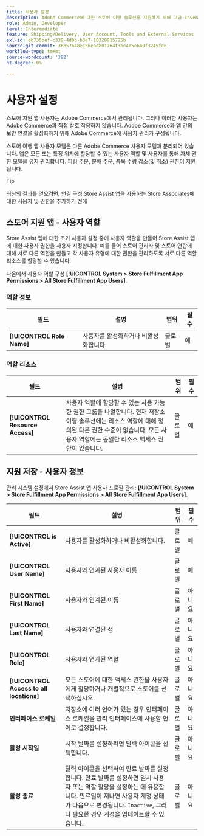 ```yaml
---
title: 사용자 설정
description: Adobe Commerce에 대한 스토어 이행 솔루션을 지원하기 위해 고급 Inventory management 소스를 판매자 스토어로 설정합니다.
role: Admin, Developer
level: Intermediate
feature: Shipping/Delivery, User Account, Tools and External Services
exl-id: eb735bef-c339-4d0b-b3e7-10328915725b
source-git-commit: 36b57648e156ead801764f3ee4e5e6a0f3245fe6
workflow-type: tm+mt
source-wordcount: '392'
ht-degree: 0%

---
```


# 사용자 설정

스토어 지원 앱 사용자는 Adobe Commerce에서 관리됩니다. 그러나 이러한 사용자는 Adobe Commerce과 직접 상호 작용하지 않습니다. Adobe Commerce과 앱 간의 보안 연결을 활성화하기 위해 Adobe Commerce에 사용자 관리가 구성됩니다.

스토어 이행 앱 사용자 모델은 다른 Adobe Commerce 사용자 모델과 분리되어 있습니다. 앱은 모든 또는 특정 위치에 할당할 수 있는 사용자 역할 및 사용자를 통해 자체 권한 모델을 유지 관리합니다. 피킹 주문, 분배 주문, 품목 수량 감소(및 취소) 권한이 지원됩니다.

>[!TIP]
>
>최상의 결과를 얻으려면, [연결 구성](connect-set-up-service.md) Store Assist 앱을 사용하는 Store Associates에 대한 사용자 및 권한을 추가하기 전에

## 스토어 지원 앱 - 사용자 역할

Store Assist 앱에 대한 초기 사용자 설정 중에 사용자 역할을 만들어 Store Assist 앱에 대한 사용자 권한을 사용자 지정합니다. 예를 들어 스토어 관리자 및 스토어 연합에 대해 서로 다른 역할을 만들고 각 사용자 유형에 대한 권한을 관리하도록 서로 다른 역할 리소스를 할당할 수 있습니다.

다음에서 사용자 역할 구성 **[!UICONTROL System > Store Fulfillment App Permissions > All Store Fulfillment App Users]**.

### 역할 정보

| **필드** | **설명** | **범위** | **필수** |
|----------------------------|-------------------------|-----------|--------------|
| **[!UICONTROL Role Name]** | 사용자를 활성화하거나 비활성화합니다. | 글로벌 | 예 |

### 역할 리소스

| **필드** | **설명** | **범위** | **필수** |
|----------------------------------|--------------------------------------------------------------------------------------------------------------------------------------------------------------------------------------------------------------------------------------------|-----------|--------------|
| **[!UICONTROL Resource Access]** | 사용자 역할에 할당할 수 있는 사용 가능한 권한 그룹을 나열합니다. 현재 저장소 이행 솔루션에는 리소스 역할에 대해 정의된 다른 권한 수준이 없습니다. 모든 사용자 역할에는 동일한 리소스 액세스 권한이 있습니다. | 글로벌 | 예 |

## 지원 저장 - 사용자 정보

관리 시스템 설정에서 Store Assist 앱 사용자 프로필 관리:  **[!UICONTROL System > Store Fulfillment App Permissions > All Store Fulfillment App Users]**.

| **필드** | **설명** | **범위** | **필수** |
|------------------------------------------|-------------------------------------------------------------------------------------------------------------------------------------------------------------------------------------------------------------------------------------------------------------------------|-----------|--------------|
| **[!UICONTROL is Active]** | 사용자를 활성화하거나 비활성화합니다. | 글로벌 | 예 |
| **[!UICONTROL User Name]** | 사용자와 연계된 사용자 이름 | 글로벌 | 예 |
| **[!UICONTROL First Name]** | 사용자와 연계된 이름 | 글로벌 | 아니요 |
| **[!UICONTROL Last Name]** | 사용자와 연결된 성 | 글로벌 | 아니요 |
| **[!UICONTROL Role]** | 사용자와 연계된 역할 | 글로벌 | 아니요 |
| **[!UICONTROL Access to all locations]** | 모든 스토어에 대한 액세스 권한을 사용자에게 할당하거나 개별적으로 스토어를 선택하십시오. | 글로벌 | 아니요 |
| **인터페이스 로케일** | 저장소에 여러 언어가 있는 경우 인터페이스 로케일을 관리 인터페이스에 사용할 언어로 설정합니다. | 글로벌 | 아니요 |
| **활성 시작일** | 시작 날짜를 설정하려면 달력 아이콘을 선택합니다. | 글로벌 | 아니요 |
| **활성 종료** | 달력 아이콘을 선택하여 만료 날짜를 설정합니다. 만료 날짜를 설정하면 임시 사용자 또는 역할 할당을 설정하는 데 유용합니다. 만료일이 지나면 사용자 계정 상태가 다음으로 변경됩니다. `Inactive`, 그러나 필요한 경우 계정을 업데이트할 수 있습니다. | 글로벌 | 아니요 |
